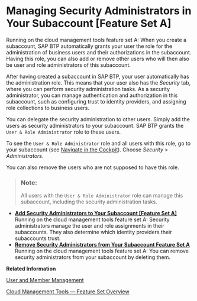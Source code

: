 <!-- loio6752c4b8435c456ebf67a97ddbbcb267 -->

# Managing Security Administrators in Your Subaccount \[Feature Set A\]

Running on the cloud management tools feature set A: When you create a subaccount, SAP BTP automatically grants your user the role for the administration of business users and their authorizations in the subaccount. Having this role, you can also add or remove other users who will then also be user and role administrators of this subaccount.

After having created a subaccount in SAP BTP, your user automatically has the administration role. This means that your user also has the *Security* tab, where you can perform security administration tasks. As a security administrator, you can manage authentication and authorization in this subaccount, such as configuring trust to identity providers, and assigning role collections to business users.

You can delegate the security administration to other users. Simply add the users as security administrators to your subaccount. SAP BTP grants the `User & Role Administrator` role to these users.

To see the `User & Role Administrator` role and all users with this role, go to your subaccount \(see [Navigate in the Cockpit](Navigate_in_the_Cockpit_0874895.md)\). Choose *Security* \> *Administrators*.

You can also remove the users who are not supposed to have this role.

> ### Note:  
> All users with the `User & Role Administrator` role can manage this subaccount, including the security administration tasks.

-   **[Add Security Administrators to Your Subaccount \[Feature Set A\]](Add_Security_Administrators_to_Your_Subaccount_Feature_Set_A_fea877c.md "Running on the cloud management tools feature set
                                    A: Security administrators manage the user and role
			assignments in their subaccounts. They also determine which identity providers their subaccounts trust.")**  
Running on the cloud management tools feature set A: Security administrators manage the user and role assignments in their subaccounts. They also determine which identity providers their subaccounts trust.
-   **[Remove Security Administrators from Your Subaccount Feature Set A](Remove_Security_Administrators_from_Your_Subaccount_Feature_Set_A_7709195.md "Running on the cloud management tools feature set
                                    A: You can remove
		security administrators from your subaccount by deleting them.")**  
Running on the cloud management tools feature set A: You can remove security administrators from your subaccount by deleting them.

**Related Information**  


[User and Member Management](User_and_Member_Management_cc1c676.md "On the cloud platform, member management happens at all levels from global account to space, while user management is done for deployed applications.")

[Cloud Management Tools — Feature Set Overview](Cloud_Management_Tools_—_Feature_Set_Overview_caf4e4e.md "Cloud management tools represent the group of technologies designed for managing SAP BTP.")

